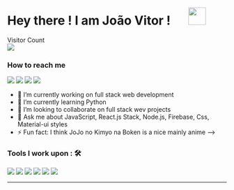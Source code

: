 # Hey there ! I am João Vitor ! &emsp;  <img src="https://github.com/TheDudeThatCode/TheDudeThatCode/blob/master/Assets/Hi.gif" width="40px">




<p>
    Visitor Count<br>
    <img src="https://profile-counter.glitch.me/joaovitor2614/count.svg" />
</p>

### How to reach me


<img src="https://img.shields.io/badge/jvitoralvesestrella@gmail.com-%23D14836.svg?&style=for-the-badge&logo=gmail&logoColor=white" href="jvitoralvesestrella@gmail.com">   <a  href="https://www.instagram.com/joaoalvesestrella/"><img src="https://img.shields.io/badge/@joaoalvesestrella_-%23E4405F.svg?&style=for-the-badge&logo=instagram&logoColor=white"></a>   <a href="https://www.linkedin.com/in/jo%C3%A3o-vitor-alves-estrella-b3a74815a/"><img src="https://img.shields.io/badge/João Vitor Alves Estrella -%230077B5.svg?&style=for-the-badge&logo=linkedin&logoColor=white" ></a> <a href="https://api.whatsapp.com/send?phone=21988749262&text=Send%20me%20a%20message!"><img src="https://img.shields.io/badge/WhatsApp-25D366?style=for-the-badge&logo=whatsapp&logoColor=white" ></a>   



- 🔭 I’m currently working on full stack web development
- 🌱 I’m currently learning Python
- 👯 I’m looking to collaborate on full stack wev projects
- 💬 Ask me about JavaScript, React.js Stack, Node.js, Firebase, Css, Material-ui styles
- ⚡ Fun fact: I think JoJo no Kimyo na Boken is a nice mainly anime
-->

### Tools I work upon : 🛠

  <img src="https://img.shields.io/badge/javascript%20-%23323330.svg?&style=for-the-badge&logo=javascript&logoColor=%23F7DF1E">   <img src="https://img.shields.io/badge/html5%20-%23E34F26.svg?&style=for-the-badge&logo=html5&logoColor=white">   <img src="https://img.shields.io/badge/css3%20-%231572B6.svg?&style=for-the-badge&logo=css3&logoColor=white">   <img src="https://img.shields.io/badge/react%20-%2320232a.svg?&style=for-the-badge&logo=react&logoColor=%2361DAFB">   <img src="https://img.shields.io/badge/bootstrap%20-%23563D7C.svg?&style=for-the-badge&logo=bootstrap&logoColor=white">   <img src="https://img.shields.io/badge/git%20-%23F05033.svg?&style=for-the-badge&logo=git&logoColor=white"/>
<hr>
